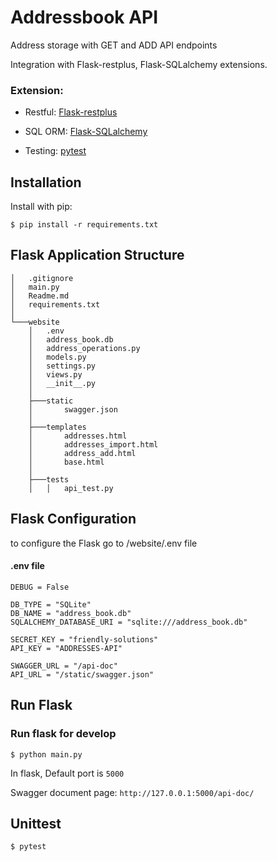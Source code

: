 # Addressbook API

Address storage with GET and ADD API endpoints

Integration with Flask-restplus, Flask-SQLalchemy extensions.

### Extension:
- Restful: [Flask-restplus](http://flask-restplus.readthedocs.io/en/stable/)

- SQL ORM: [Flask-SQLalchemy](http://flask-sqlalchemy.pocoo.org/2.1/)

- Testing: [pytest](https://docs.pytest.org/)

## Installation

Install with pip:

```
$ pip install -r requirements.txt
```

## Flask Application Structure 
```
│   .gitignore
│   main.py
│   Readme.md
│   requirements.txt
│
└───website
    │   .env
    │   address_book.db
    │   address_operations.py
    │   models.py
    │   settings.py
    │   views.py
    │   __init__.py
    │
    ├───static
    │       swagger.json
    │
    ├───templates
    │       addresses.html
    │       addresses_import.html
    │       address_add.html
    │       base.html
    │
    ├───tests
    │   │   api_test.py
```
## Flask Configuration

to configure the Flask go to /website/.env file
#### .env file

```
DEBUG = False

DB_TYPE = "SQLite"
DB_NAME = "address_book.db"
SQLALCHEMY_DATABASE_URI = "sqlite:///address_book.db"

SECRET_KEY = "friendly-solutions"
API_KEY = "ADDRESSES-API"

SWAGGER_URL = "/api-doc"
API_URL = "/static/swagger.json"
```

 
## Run Flask
### Run flask for develop
```
$ python main.py
```
In flask, Default port is `5000`

Swagger document page:  `http://127.0.0.1:5000/api-doc/`


## Unittest
```
$ pytest
```
